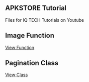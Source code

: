 ## APKSTORE Tutorial

Files for IQ TECH Tutorials on Youtube

## Image Function


<a href="https://github.com/hawkiq/APKStoreTutorial/blob/master/includes/functions.php">View Function</a>

## Pagination Class

<a href="https://github.com/hawkiq/APKStoreTutorial/blob/master/includes/pagination.php">View Class</a>
